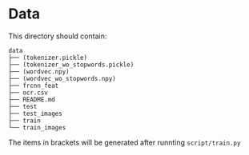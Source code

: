 # Data
This directory should contain:

```
data
├── (tokenizer.pickle)
├── (tokenizer_wo_stopwords.pickle)
├── (wordvec.npy)
├── (wordvec_wo_stopwords.npy)
├── frcnn_feat
├── ocr.csv
├── README.md
├── test
├── test_images
├── train
└── train_images
```

The items in brackets will be generated after runnting `script/train.py`